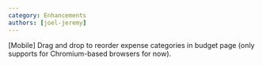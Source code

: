 ```yaml
---
category: Enhancements
authors: [joel-jeremy]
---
```


[Mobile] Drag and drop to reorder expense categories in budget page (only supports for Chromium-based browsers for now).
